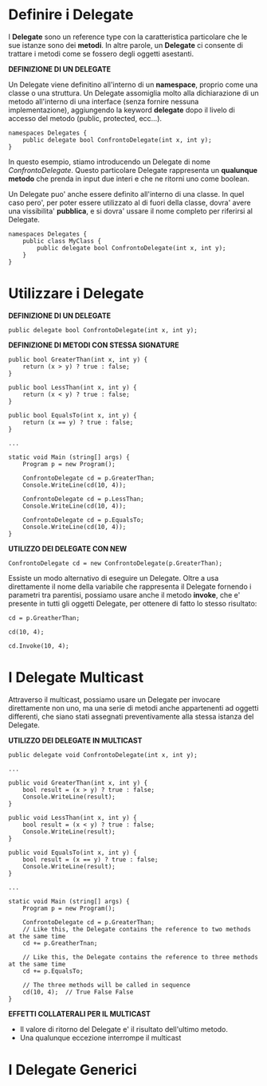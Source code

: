 # Definire i Delegate

I **Delegate** sono un reference type con la caratteristica particolare che le sue istanze sono dei **metodi**.
In altre parole, un **Delegate** ci consente di trattare i metodi come se fossero degli oggetti asestanti.

**DEFINIZIONE DI UN DELEGATE**

Un Delegate viene definitino all'interno di un **namespace**, proprio come una classe o una struttura.
Un Delegate assomiglia molto alla dichiarazione di un metodo all'interno di una interface (senza fornire nessuna implementazione), aggiungendo la keyword **delegate** dopo il livelo di accesso del metodo (public, protected, ecc...).

```
namespaces Delegates {
    public delegate bool ConfrontoDelegate(int x, int y);
}
```

In questo esempio, stiamo introducendo un Delegate di nome *ConfrontoDelegate*. Questo particolare Delegate rappresenta un **qualunque metodo** che prenda in input due interi e che ne ritorni uno come boolean.

Un Delegate puo' anche essere definito all'interno di una classe. In quel caso pero', per poter essere utilizzato al di fuori della classe, dovra' avere una vissibilita' **pubblica**, e si dovra' ussare il nome completo per riferirsi al Delegate.

```
namespaces Delegates {
    public class MyClass {
        public delegate bool ConfrontoDelegate(int x, int y);
    }
}
```

# Utilizzare i Delegate

**DEFINIZIONE DI UN DELEGATE**

```
public delegate bool ConfrontoDelegate(int x, int y);
```

**DEFINIZIONE DI METODI CON STESSA SIGNATURE**

```
public bool GreaterThan(int x, int y) {
    return (x > y) ? true : false;
}

public bool LessThan(int x, int y) {
    return (x < y) ? true : false;
}

public bool EqualsTo(int x, int y) {
    return (x == y) ? true : false;
}

...

static void Main (string[] args) {
    Program p = new Program();

    ConfrontoDelegate cd = p.GreaterThan;
    Console.WriteLine(cd(10, 4));

    ConfrontoDelegate cd = p.LessThan;
    Console.WriteLine(cd(10, 4));

    ConfrontoDelegate cd = p.EqualsTo;
    Console.WriteLine(cd(10, 4));
}
```

**UTILIZZO DEI DELEGATE CON NEW**

```
ConfrontoDelegate cd = new ConfrontoDelegate(p.GreaterThan);
```

Essiste un modo alternativo di eseguire un Delegate.
Oltre a usa direttamente il nome della variabile che rappresenta il Delegate fornendo i parametri tra parentisi, possiamo usare anche il metodo **invoke**, che e' presente in tutti gli oggetti Delegate, per ottenere di fatto lo stesso risultato:

```
cd = p.GreatherThan;

cd(10, 4);

cd.Invoke(10, 4);
```

# I Delegate Multicast

Attraverso il multicast, possiamo usare un Delegate per invocare direttamente non uno, ma una serie di metodi anche appartenenti ad oggetti differenti, che siano stati assegnati preventivamente alla stessa istanza del Delegate.

**UTILIZZO DEI DELEGATE IN MULTICAST**

```
public delegate void ConfrontoDelegate(int x, int y);

...

public void GreaterThan(int x, int y) {
    bool result = (x > y) ? true : false;
    Console.WriteLine(result);
}

public void LessThan(int x, int y) {
    bool result = (x < y) ? true : false;
    Console.WriteLine(result);
}

public void EqualsTo(int x, int y) {
    bool result = (x == y) ? true : false;
    Console.WriteLine(result);
}

...

static void Main (string[] args) {
    Program p = new Program();

    ConfrontoDelegate cd = p.GreaterThan;
    // Like this, the Delegate contains the reference to two methods at the same time
    cd += p.GreatherTnan;

    // Like this, the Delegate contains the reference to three methods at the same time
    cd += p.EqualsTo;
    
    // The three methods will be called in sequence
    cd(10, 4);  // True False False
}
```

**EFFETTI COLLATERALI PER IL MULTICAST**

* Il valore di ritorno del Delegate e' il risultato dell'ultimo metodo.
* Una qualunque eccezione interrompe il multicast

# I Delegate Generici